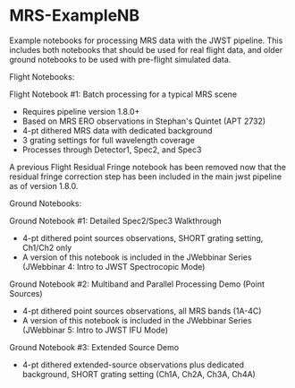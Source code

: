 # MRS-ExampleNB
Example notebooks for processing MRS data with the JWST pipeline.  This includes both notebooks that should be used for real flight data, and older ground notebooks to be used with pre-flight simulated data.

Flight Notebooks:

Flight Notebook #1: Batch processing for a typical MRS scene
* Requires pipeline version 1.8.0+
* Based on MRS ERO observations in Stephan's Quintet (APT 2732)
* 4-pt dithered MRS data with dedicated background
* 3 grating settings for full wavelength coverage
* Processes through Detector1, Spec2, and Spec3

A previous Flight Residual Fringe notebook has been removed now that the residual fringe correction step
has been included in the main jwst pipeline as of version 1.8.0.

Ground Notebooks:

Ground Notebook #1: Detailed Spec2/Spec3 Walkthrough
* 4-pt dithered point sources observations, SHORT grating setting, Ch1/Ch2 only
* A version of this notebook is included in the JWebbinar Series (JWebbinar 4: Intro to JWST Spectrocopic Mode)

Ground Notebook #2: Multiband and Parallel Processing Demo (Point Sources)
* 4-pt dithered point sources observations, all MRS bands (1A-4C)
* A version of this notebook is included in the JWebbinar Series (JWebbinar 5: Intro to JWST IFU Mode)

Ground Notebook #3: Extended Source Demo
* 4-pt dithered extended-source observations plus dedicated background, SHORT grating setting (Ch1A, Ch2A, Ch3A, Ch4A)
